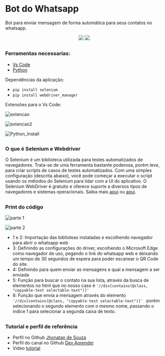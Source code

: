 # Bot do Whatsapp

Bot para enviar mensagem de forma automática para seus contatos no whatsapp.

<p align="center">
  <img src="https://img.shields.io/twitter/url?color=%23007ACC&label=Vs%20Code&logo=Visual%20Studio%20Code&logoColor=%23007ACC&style=for-the-badge&url=https%3A%2F%2Fsimpleicons.org%2Ficons%2Fvisualstudiocode.svg">    <img src="https://img.shields.io/twitter/url?color=%233776AB&label=Python&logo=Python&logoColor=%233776AB&style=for-the-badge&url=https%3A%2F%2Fsimpleicons.org%2Ficons%2Fpython.svg" />
</p>

##

### Ferramentas necessarias:

- [Vs Code](https://code.visualstudio.com/download)
- [Python](https://www.python.org/)

Dependências da aplicação:
- `` pip install selenium ``
- `` pip install webdriver_manager ``

Extensões para o Vs Code:

![extencao](https://user-images.githubusercontent.com/71888055/116498452-28e04a00-a880-11eb-93e6-2318fb7a57c1.PNG)

![extencao2](https://user-images.githubusercontent.com/71888055/116498457-2b42a400-a880-11eb-8aee-7003585d8ff4.PNG)

![Python_Install](https://user-images.githubusercontent.com/71888055/116498461-2d0c6780-a880-11eb-9f28-b6e79289485f.gif)

##

### O que é Selenium e Webdriver

O Selenium é um biblioteca utilizada para testes automatizados de navegadores. Trata-se de uma ferramenta bastante poderosa, porém leve, para criar scripts de casos de testes automatizados. Com uma simples configuração (descrita abaixo), você pode começar a executar o script usando os métodos do Selenium para lidar com a UI do aplicativo. O Selenium WebDriver é gratuito e oferece suporte a diversos tipos de navegadores e sistemas operacionais. Saiba mais [aqui](https://developer.ibm.com/br/devpractices/software-development/articles/maximo-selenium-autom-tests/) ou [aqui](https://imasters.com.br/back-end/google-search-usando-selenium-e-python-o-basico-sobre-selenium-python#:~:text=O%20Selenium%20%C3%A9%20um%20biblioteca,fazer%20uma%20pesquisa%20no%20Google.).

##

### Print do código

![parte 1](https://user-images.githubusercontent.com/71888055/116464636-93729500-a842-11eb-993c-28bb8841eb50.PNG)

![parte 2](https://user-images.githubusercontent.com/71888055/116464177-08919a80-a842-11eb-9f46-a1619b2ffe4d.PNG)

- 1 e 2: Importação das biblioteas instaladas e escolhendo navegador para abrir o whatsapp web
- 3: Definindo as configurações do driver, escolhendo o Microsoft Edge como navegador de uso, pegando o link do whatsapp web e deixando um tempo de 30 segundos de espera para poder escanear o QR Code do site.
- 4: Definindo para quem enviar as mensagens e qual a mensagem a ser enviada
- 5: Função para buscar o contato na sua lista, através da busca de elementos no html que no nosso caso é `` '//div[contains(@class, "copyable-text selectable-text")]' ``
- 6: Função que envia a mensagem através do elemento ``'//div[contains(@class, "copyable-text selectable-text")]' `` porém selecionando o segundo elemento com o mesmo nome, passando o indice 1 para selecionar a segunda caixa de texto.

##

### Tutorial e perfil de referência

- Perfil no Github [Jhonatan de Souza](https://github.com/Jhonatan-de-Souza)
- Perfil do canal no Github [Dev Aprender](https://github.com/devaprender)
- Video [tutorial](https://www.youtube.com/watch?v=_ZDBVeqyK6g)
